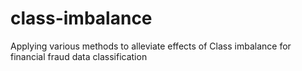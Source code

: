 # class-imbalance
Applying various methods to alleviate effects of Class imbalance for financial fraud data classification
